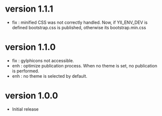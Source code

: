 # version 1.1.1
- fix : minified CSS was not correctly handled. Now, if YII_ENV_DEV is defined bootstrap.css is published, otherwise
its bootstrap.min.css
 
# version 1.1.0
- fix : gylphicons not accessible.
- enh : optimize publication process. When no theme is set, no publication is performed.
- enh : no theme is selected by default.

# version 1.0.0
- Initial release
